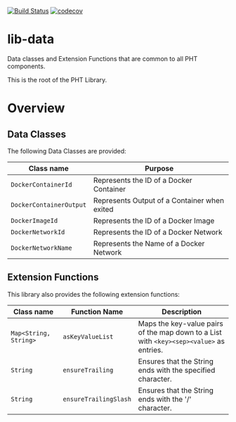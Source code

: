 [![Build Status](https://travis-ci.org/PersonalHealthTrain/lib-data.svg?branch=master)](https://travis-ci.org/PersonalHealthTrain/lib-data)
[![codecov](https://codecov.io/gh/PersonalHealthTrain/lib-data/branch/master/graph/badge.svg)](https://codecov.io/gh/PersonalHealthTrain/lib-data)


# lib-data
Data classes and Extension Functions that are common to all PHT components.
 
This is the root of the PHT Library.

# Overview

## Data Classes

The following Data Classes are provided:

Class name              | Purpose
------------------------|---------------------------------------
`DockerContainerId`     | Represents the ID of a Docker Container
`DockerContainerOutput` | Represents Output of a Container when exited
`DockerImageId`         | Represents the ID of a Docker Image
`DockerNetworkId`       | Represents the ID of a Docker Network
`DockerNetworkName`     | Represents the Name of a Docker Network

## Extension Functions

This library also provides the following extension functions:

Class name            | Function Name         | Description
----------------------|-----------------------|----------------------------------------------------------------------------------------
`Map<String, String>` | `asKeyValueList`      | Maps the key-value pairs of the map down to a List with `<key><sep><value>` as entries.
`String`              | `ensureTrailing`      | Ensures that the String ends with the specified character.
`String`              | `ensureTrailingSlash` | Ensures that the String ends with the '/' character.
